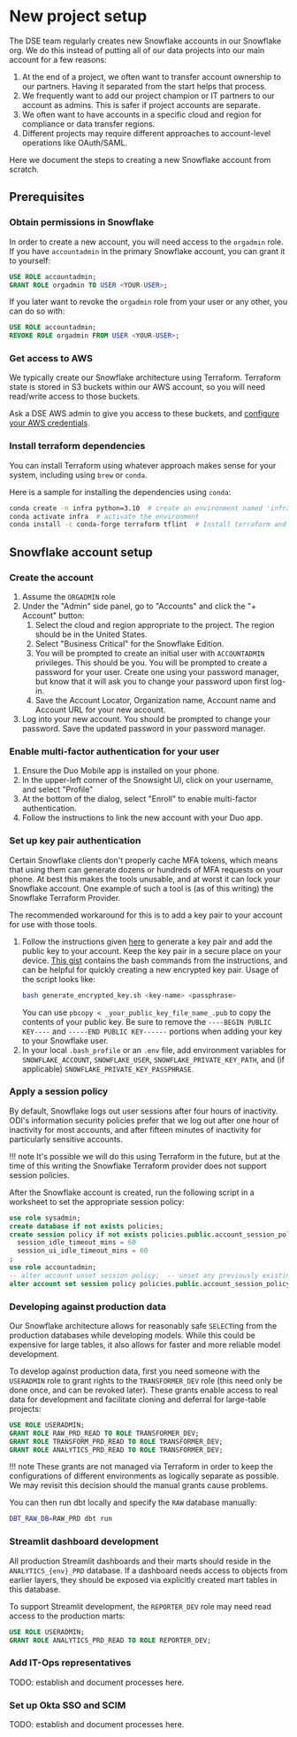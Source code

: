 # New project setup

The DSE team regularly creates new Snowflake accounts in our Snowflake org.
We do this instead of putting all of our data projects into our main account for a few reasons:

1. At the end of a project, we often want to transfer account ownership to our partners.
    Having it separated from the start helps that process.
1. We frequently want to add our project champion or IT partners to our account as admins.
    This is safer if project accounts are separate.
1. We often want to have accounts in a specific cloud and region for compliance or data transfer regions.
1. Different projects may require different approaches to account-level operations like OAuth/SAML.

Here we document the steps to creating a new Snowflake account from scratch.

## Prerequisites

### Obtain permissions in Snowflake

In order to create a new account, you will need access to the `orgadmin` role.
If you have `accountadmin` in the primary Snowflake account, you can grant it to yourself:

```sql
USE ROLE accountadmin;
GRANT ROLE orgadmin TO USER <YOUR-USER>;
```

If you later want to revoke the `orgadmin` role from your user or any other, you can do so with:

```sql
USE ROLE accountadmin;
REVOKE ROLE orgadmin FROM USER <YOUR-USER>;
```

### Get access to AWS

We typically create our Snowflake architecture using Terraform.
Terraform state is stored in S3 buckets within our AWS account,
so you will need read/write access to those buckets.

Ask a DSE AWS admin to give you access to these buckets,
and [configure your AWS credentials](../code/local-setup.md#aws).


### Install terraform dependencies

You can install Terraform using whatever approach makes sense for your system,
including using `brew` or `conda`.

Here is a sample for installing the dependencies using `conda`:

```bash
conda create -n infra python=3.10  # create an environment named 'infra'
conda activate infra  # activate the environment
conda install -c conda-forge terraform tflint  # Install terraform and tflint
```

## Snowflake account setup

### Create the account

1. Assume the `ORGADMIN` role
1. Under the "Admin" side panel, go to "Accounts" and click the "+ Account" button:
    1. Select the cloud and region appropriate to the project. The region should be in the United States.
    1. Select "Business Critical" for the Snowflake Edition.
    1. You will be prompted to create an initial user with `ACCOUNTADMIN` privileges. This should be you.
        You will be prompted to create a password for your user. Create one using your password manager,
        but know that it will ask you to change your password upon first log-in.
    1. Save the Account Locator, Organization name, Account name and Account URL for your new account.
1. Log into your new account. You should be prompted to change your password. Save the updated password in your password manager.

### Enable multi-factor authentication for your user

1. Ensure the Duo Mobile app is installed on your phone.
1. In the upper-left corner of the Snowsight UI, click on your username, and select "Profile"
1. At the bottom of the dialog, select "Enroll" to enable multi-factor authentication.
1. Follow the instructions to link the new account with your Duo app.

### Set up key pair authentication

Certain Snowflake clients don't properly cache MFA tokens,
which means that using them can generate dozens or hundreds of MFA requests on your phone.
At best this makes the tools unusable, and at worst it can lock your Snowflake account.
One example of such a tool is (as of this writing) the Snowflake Terraform Provider.

The recommended workaround for this is to add a key pair to your account for use with those tools.

1. Follow the instructions given [here](https://docs.snowflake.com/en/user-guide/key-pair-auth#configuring-key-pair-authentication)
    to generate a key pair and add the public key to your account.
    Keep the key pair in a secure place on your device.
    [This gist](https://gist.github.com/ian-r-rose/1c714ee04be53f7a3fd80322e1a22c27)
    contains the bash commands from the instructions,
    and can be helpful for quickly creating a new encrypted key pair.
    Usage of the script looks like:
    ```bash
    bash generate_encrypted_key.sh <key-name> <passphrase>
    ```
    You can use `pbcopy < _your_public_key_file_name_.pub` to copy the contents of your public key.
    Be sure to remove the `----BEGIN PUBLIC KEY----` and `-----END PUBLIC KEY------` portions
    when adding your key to your Snowflake user.
1. In your local `.bash_profile` or an `.env` file, add environment variables for
    `SNOWFLAKE_ACCOUNT`, `SNOWFLAKE_USER`, `SNOWFLAKE_PRIVATE_KEY_PATH`,
    and (if applicable) `SNOWFLAKE_PRIVATE_KEY_PASSPHRASE`.

### Apply a session policy

By default, Snowflake logs out user sessions after four hours of inactivity.
ODI's information security policies prefer that we log out after one hour of inactivity for most accounts,
and after fifteen minutes of inactivity for particularly sensitive accounts.

!!! note
    It's possible we will do this using Terraform in the future,
    but at the time of this writing the Snowflake Terraform provider does not support session policies.

After the Snowflake account is created, run the following script in a worksheet
to set the appropriate session policy:

```sql
use role sysadmin;
create database if not exists policies;
create session policy if not exists policies.public.account_session_policy
  session_idle_timeout_mins = 60
  session_ui_idle_timeout_mins = 60
;
use role accountadmin;
-- alter account unset session policy;  -- unset any previously existing session policy
alter account set session policy policies.public.account_session_policy;
```

### Developing against production data

Our Snowflake architecture allows for reasonably safe `SELECT`ing from the production databases while developing models.
While this could be expensive for large tables, it also allows for faster and more reliable model development.

To develop against production data, first you need someone with the `USERADMIN` role to grant rights to the `TRANSFORMER_DEV` role (this need only be done once, and can be revoked later). These grants enable access to real data for development and facilitate cloning and deferral for large-table projects:

```sql
USE ROLE USERADMIN;
GRANT ROLE RAW_PRD_READ TO ROLE TRANSFORMER_DEV;
GRANT ROLE TRANSFORM_PRD_READ TO ROLE TRANSFORMER_DEV;
GRANT ROLE ANALYTICS_PRD_READ TO ROLE TRANSFORMER_DEV;
```

!!! note
These grants are not managed via Terraform in order to keep the configurations of
different environments as logically separate as possible. We may revisit this
decision should the manual grants cause problems.

You can then run dbt locally and specify the `RAW` database manually:

```bash
DBT_RAW_DB=RAW_PRD dbt run
```

### Streamlit dashboard development

All production Streamlit dashboards and their marts should reside in the `ANALYTICS_{env}_PRD` database.
If a dashboard needs access to objects from earlier layers, they should be exposed via explicitly created mart tables in this database.

To support Streamlit development, the `REPORTER_DEV` role may need read access to the production marts:

```sql
USE ROLE USERADMIN;
GRANT ROLE ANALYTICS_PRD_READ TO ROLE REPORTER_DEV;
```


### Add IT-Ops representatives

TODO: establish and document processes here.

### Set up Okta SSO and SCIM

TODO: establish and document processes here.
